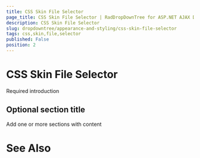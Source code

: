 ```yaml
---
title: CSS Skin File Selector
page_title: CSS Skin File Selector | RadDropDownTree for ASP.NET AJAX Documentation
description: CSS Skin File Selector
slug: dropdowntree/appearance-and-styling/css-skin-file-selector
tags: css,skin,file,selector
published: False
position: 2
---
```


# CSS Skin File Selector



Required introduction

## Optional section title

Add one or more sections with content

# See Also
